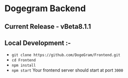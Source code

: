 # Dogegram Backend

## Current Release - vBeta8.1.1

## Local Development :-
- `git clone https://github.com/DogeGram/Frontend.git`
- `cd Frontend`
- `npm install`
- `npm start`
Your frontend server should start at port `3000`
